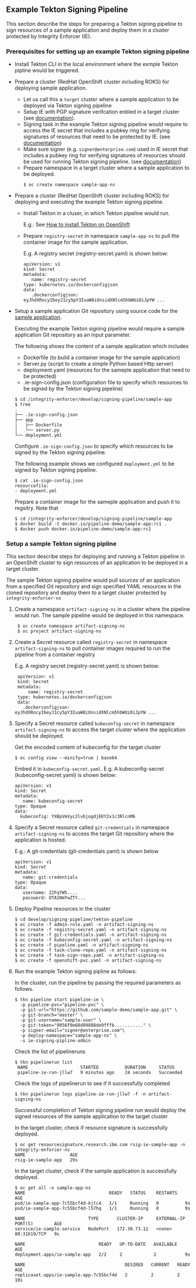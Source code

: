 ## Example Tekton Signing Pipeline

This section describe the steps for preparing a Tekton signing pipeline to sign resources of a sample application and deploy them in a cluster protected by Integrity Enforcer (IE).
 

### Prerequisites for setting up an example Tekton signing pipeline
-   Install Tekton CLI in the local environment where the exmple Tekton pipline would be triggered.
-   Prepare a cluster (RedHat OpenShift cluster including ROKS) for deploying sample application.  
      -  Let us call this a `target` cluster where a sample application to be deployed via Tekton signing pipeline
      -  Setup IE with PGP signature verifcation enbled in a target cluster (see [documentation](README_HOW_IE_WORKS.md)).
      -  Signing task in the example Tekton signing pipeline would require to access the IE secret that includes a pubkey ring for verifying signatures of resources that need to be protected by IE.
      (see [documentation](README_RESOURCE_SIGNATURE.md))
      - Make sure signer (e.g. `signer@enterprise.com`) used in IE secret that includes a pubkey ring for verifying signatures of resources should be used for running Tekton signing pipeline. (see [documentation](README_RESOURCE_SIGNATURE.md))
      -  Prepare namespace in a target cluster where a sample application to be deployed.
         ```
         $ oc create namespace sample-app-ns
         ```

-  Prepare a cluster (RedHat OpenShift cluster including ROKS) for deploying and executing the example Tekton signing pipeline.
      -  Install Tekton in a cluser, in which Tekton pipeline would run.

         E.g.: See [How to install Tekton on OpenShift](https://docs.openshift.com/container-platform/4.5/pipelines/installing-pipelines.html#installing-pipelines)

      -  Prepare `registry-secret` in namespace `sample-app-ns` to pull the container image for the sample application.

         E.g. A registry secret (registry-secret.yaml) is shown below:

         ```
         apiVersion: v1
         kind: Secret
         metadata:
            name: registry-secret
         type: kubernetes.io/dockerconfigjson
         data:
            .dockerconfigjson:  eyJhdXRocyI6eyJ1cy5pY3IuaW8iOnsidXNlcm5hbWUiOiJpYW ...
         ```

-  Setup a sample application Git repository using source code for the [sample application](../develop/signing-pipeline/sample-app).
   
   Executing the example Tekton signing pipeline would require a sample application Git repository as an input parameter.

   The following shows the content of a sample application which includes
    -  Dockerfile (to build a container image for the sample application)
    -  Server.py (script to create a simple Python based Http server)
    -  deployment.yaml (resources for the sameple application that need to be protected)
    -  .ie-sign-config.json (configuration file to specify which resources to be signed by the Tekton signing pipeline)

      ```
      $ cd /integrity-enforcer/develop/signing-pipeline/sample-app
      $ tree
      .
      ├── .ie-sign-config.json
      ├── app
      │   ├── Dockerfile
      │   └── server.py
      └── deployment.yml

      ```

   Configure `.ie-sign-config.json` to specify which resources to be signed by the Tekton signing pipeline.

   The following example shows we configured `deployment.yml` to be signed by Tekton signing pipeline.

   ```
   $ cat .ie-sign-config.json
   resourcefile:
   - deployment.yml
   ```
   
   Prepare a container image for the sameple application and push it to regsitry. Note that 
   ```
   $ cd /integrity-enforcer/develop/signing-pipeline/sample-app
   $ docker build -t docker.io/pipeline-demo/sample-app:rc1 .
   $ docker push docker.io/pipeline-demo/sample-app:rc1
   ```


### Setup a sample Tekton signing pipline 

This section describe steps for deploying and running a Tekton pipeline in an OpenShift cluster to sign resources of an application to be deployed in a target cluster.

The sample Tekton signing pipeline would pull sources of an application from a specified Git repository and sign specified YAML resources in the cloned repository and deploy them to a target cluster protected by `integrity-enforcer-ns`

1. Create a namespace `artifact-signing-ns` in a cluster where the pipeline would run. The sample pipeline would be deployed in this namespace.

   ```
    $ oc create namespace artifact-signing-ns
    $ oc project artifact-signing-ns
   ```

2. Create a Secret resource called `registry-secret` in namespace `artifact-signing-ns` to pull container images required to run the pipeline from a container registry
   
   E.g. A registry secret (registry-secret.yaml) is shown below:

   ```
    apiVersion: v1
    kind: Secret
    metadata:
        name: registry-secret
    type: kubernetes.io/dockerconfigjson
    data:
      .dockerconfigjson:  eyJhdXRocyI6eyJ1cy5pY3IuaW8iOnsidXNlcm5hbWUiOiJpYW ...
   ```

3. Specify a Secret resource called `kubeconfig-secret` in namespace `artifact-signing-ns` to access the target cluster where the application should be deployed.

   Get the encoded content of kubeconfig for the target cluster
   ```
   $ oc config view --minify=true | base64
   ```
   
   Embed it in `kubeconfig-secret.yaml`.
   E.g. A kubeconfig-secret (kubeconfig-secret.yaml) is shown below:
    ```   
    apiVersion: v1
    kind: Secret
    metadata:
       name: kubeconfig-secret
    type: Opaque
    data:
      kubeconfig: YXBpVmVyc2lvbjogdjEKY2x1c3RlcnM6
    ```
   
4. Specify a Secret resource called `git-credentials` in namespace `artifact-signing-ns` to access the target Git repository where the application is hosted. 
 
    E.g.: A git-credentials (git-credentials.yaml) is shown below
    ```
    apiVersion: v1
    kind: Secret
    metadata:
       name: git-credentials
    type: Opaque
    data:
       username: Z2FqYW5....
       password: OTA1NmYwZTY...
    ```


5. Deploy Pipeline resources in the cluster

      ```
      $ cd develop/signing-pipeline/tekton-pipeline
      $ oc create -f admin-role.yaml -n artifact-signing-ns
      $ oc create -f registry-secret.yaml -n artifact-signing-ns
      $ oc create -f git-credentials.yaml -n artifact-signing-ns
      $ oc create -f kubeconfig-secret.yaml -n artifact-signing-ns
      $ oc create -f pipeline.yaml -n artifact-signing-ns
      $ oc create -f task-clone-repo.yaml -n artifact-signing-ns
      $ oc create -f task-sign-repo.yaml -n artifact-signing-ns
      $ oc create -f openshift-pvc.yaml -n artifact-signing-ns
      ```


6. Run the example Tekton signing pipline as follows:

   In the cluster, run the pipeline by passing the required parameters as follows.

      ```
      $ tkn pipeline start pipeline-ie \
        -p pipeline-pvc="pipeline-pvc" \
        -p git-url="https://github.com/sample-demo/sample-app.git" \
        -p git-branch="master" \
        -p git-username="sample-user" \
        -p git-token="9056f0e68d89888de9fffb..........." \
        -p signer-email="signer@enterprise.com"\
        -p deploy-namespace="sample-app-ns" \
        -s ie-signing-pipline-admin                                                                                                                                       
      ```

   Check the list of pipelineruns
   
      ```
      $ tkn pipelinerun list
       NAME                    STARTED          DURATION     STATUS
       pipeline-ie-run-jllw7   9 minutes ago    24 seconds   Succeeded
      ```

   Check the logs of pipelinerun to see if it successfully completed
   
      ```
      $ tkn pipelinerun logs pipeline-ie-run-jllw7 -f -n artifact-signing-ns

      ```

   Successful completion of Tekton signing pipeline run would deploy the signed resources of the sample application to the target cluster


   In the target cluster, check if resource signature is successfully deployed.
   
      ```
      $ oc get resourcesignature.research.ibm.com rsig-ie-sample-app -n integrity-enforcer-ns
      NAME                 AGE
      rsig-ie-sample-app   29s

      ```
   In the target cluster, check if the sample application is successfully deployed.

      ```
      $ oc get all -n sample-app-ns
      NAME                                READY   STATUS    RESTARTS   AGE
      pod/ie-sample-app-7c55bcf4d-kjtc4   1/1     Running   0          9s
      pod/ie-sample-app-7c55bcf4d-l57hq   1/1     Running   0          9s

      NAME                        TYPE       CLUSTER-IP     EXTERNAL-IP   PORT(S)        AGE
      service/ie-sample-service   NodePort   172.30.73.12   <none>        80:31619/TCP   9s

      NAME                            READY   UP-TO-DATE   AVAILABLE   AGE
      deployment.apps/ie-sample-app   2/2     2            2           9s

      NAME                                      DESIRED   CURRENT   READY   AGE
      replicaset.apps/ie-sample-app-7c55bcf4d   2         2         2       10s
      ```